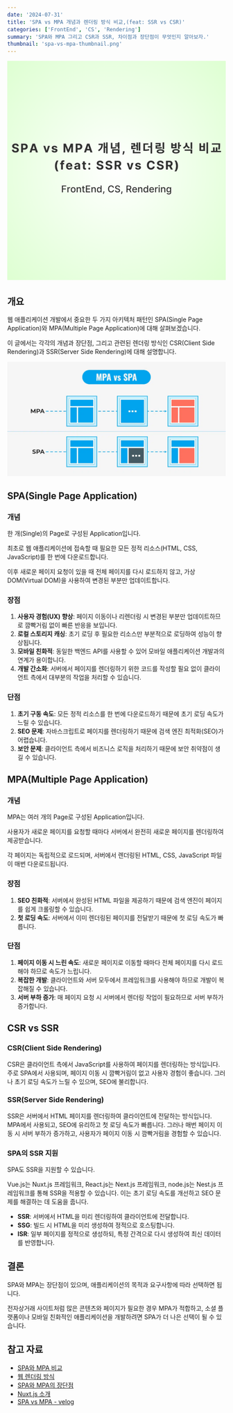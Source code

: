 ```yaml
---
date: '2024-07-31'
title: 'SPA vs MPA 개념과 렌더링 방식 비교,(feat: SSR vs CSR)'
categories: ['FrontEnd', 'CS', 'Rendering']
summary: 'SPA와 MPA 그리고 CSR과 SSR, 차이점과 장단점이 무엇인지 알아보자.'
thumbnail: 'spa-vs-mpa-thumbnail.png'
---
```


![spa-vs-mpa](spa-vs-mpa-thumbnail.png)

## 개요

웹 애플리케이션 개발에서 중요한 두 가지 아키텍처 패턴인 SPA(Single Page Application)와 MPA(Multiple Page Application)에 대해 살펴보겠습니다.

이 글에서는 각각의 개념과 장단점, 그리고 관련된 렌더링 방식인 CSR(Client Side Rendering)과 SSR(Server Side Rendering)에 대해 설명합니다.

![spa-vs-mpa](spa-vs-mpa.png)

## SPA(Single Page Application)

### 개념

한 개(Single)의 Page로 구성된 Application입니다.

최초로 웹 애플리케이션에 접속할 때 필요한 모든 정적 리소스(HTML, CSS, JavaScript)를 한 번에 다운로드합니다.

이후 새로운 페이지 요청이 있을 때 전체 페이지를 다시 로드하지 않고, 가상 DOM(Virtual DOM)을 사용하여 변경된 부분만 업데이트합니다.

### 장점

1. **사용자 경험(UX) 향상**: 페이지 이동이나 리렌더링 시 변경된 부분만 업데이트하므로 깜빡거림 없이 빠른 반응을 보입니다.
2. **로컬 스토리지 캐싱**: 초기 로딩 후 필요한 리소스만 부분적으로 로딩하여 성능이 향상됩니다.
3. **모바일 친화적**: 동일한 백엔드 API를 사용할 수 있어 모바일 애플리케이션 개발과의 연계가 용이합니다.
4. **개발 간소화**: 서버에서 페이지를 렌더링하기 위한 코드를 작성할 필요 없이 클라이언트 측에서 대부분의 작업을 처리할 수 있습니다.

### 단점

1. **초기 구동 속도**: 모든 정적 리소스를 한 번에 다운로드하기 때문에 초기 로딩 속도가 느릴 수 있습니다.
2. **SEO 문제**: 자바스크립트로 페이지를 렌더링하기 때문에 검색 엔진 최적화(SEO)가 어렵습니다.
3. **보안 문제**: 클라이언트 측에서 비즈니스 로직을 처리하기 때문에 보안 취약점이 생길 수 있습니다.

## MPA(Multiple Page Application)

### 개념

MPA는 여러 개의 Page로 구성된 Application입니다.

사용자가 새로운 페이지를 요청할 때마다 서버에서 완전히 새로운 페이지를 렌더링하여 제공받습니다.

각 페이지는 독립적으로 로드되며, 서버에서 렌더링된 HTML, CSS, JavaScript 파일이 매번 다운로드됩니다.

### 장점

1. **SEO 친화적**: 서버에서 완성된 HTML 파일을 제공하기 때문에 검색 엔진이 페이지를 쉽게 크롤링할 수 있습니다.
2. **첫 로딩 속도**: 서버에서 이미 렌더링된 페이지를 전달받기 때문에 첫 로딩 속도가 빠릅니다.

### 단점

1. **페이지 이동 시 느린 속도**: 새로운 페이지로 이동할 때마다 전체 페이지를 다시 로드해야 하므로 속도가 느립니다.
2. **복잡한 개발**: 클라이언트와 서버 모두에서 프레임워크를 사용해야 하므로 개발이 복잡해질 수 있습니다.
3. **서버 부하 증가**: 매 페이지 요청 시 서버에서 렌더링 작업이 필요하므로 서버 부하가 증가합니다.

## CSR vs SSR

### CSR(Client Side Rendering)

CSR은 클라이언트 측에서 JavaScript를 사용하여 페이지를 렌더링하는 방식입니다. 주로 SPA에서 사용되며, 페이지 이동 시 깜빡거림이 없고 사용자 경험이 좋습니다. 그러나 초기 로딩 속도가 느릴 수 있으며, SEO에 불리합니다.

### SSR(Server Side Rendering)

SSR은 서버에서 HTML 페이지를 렌더링하여 클라이언트에 전달하는 방식입니다. MPA에서 사용되고, SEO에 유리하고 첫 로딩 속도가 빠릅니다. 그러나 매번 페이지 이동 시 서버 부하가 증가하고, 사용자가 페이지 이동 시 깜빡거림을 경험할 수 있습니다.

### SPA의 SSR 지원

SPA도 SSR을 지원할 수 있습니다.

Vue.js는 Nuxt.js 프레임워크, React.js는 Next.js 프레임워크, node.js는 Nest.js 프레임워크를 통해 SSR을 적용할 수 있습니다. 이는 초기 로딩 속도를 개선하고 SEO 문제를 해결하는 데 도움을 줍니다.

- **SSR**: 서버에서 HTML을 미리 렌더링하여 클라이언트에 전달합니다.
- **SSG**: 빌드 시 HTML을 미리 생성하여 정적으로 호스팅합니다.
- **ISR**: 일부 페이지를 정적으로 생성하되, 특정 간격으로 다시 생성하여 최신 데이터를 반영합니다.

## 결론

SPA와 MPA는 장단점이 있으며, 애플리케이션의 목적과 요구사항에 따라 선택하면 됩니다.

전자상거래 사이트처럼 많은 콘텐츠와 페이지가 필요한 경우 MPA가 적합하고, 소셜 플랫폼이나 모바일 친화적인 애플리케이션을 개발하려면 SPA가 더 나은 선택이 될 수 있습니다.

## 참고 자료

- [SPA와 MPA 비교](https://poiemaweb.com/js-spa)
- [웹 렌더링 방식](https://web.dev/rendering-on-the-web/)
- [SPA와 MPA의 장단점](https://medium.com/@NeotericEU/single-page-application-vs-multiple-page-application-2591588efe58)
- [Nuxt.js 소개](https://hanamon.kr/nuxt-js-%eb%9e%80/)
- [SPA vs MPA - velog](https://velog.io/@yejine2/SPASingle-Page-Application-VS-MPA)

